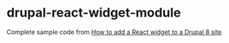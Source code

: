 # drupal-react-widget-module

Complete sample code from [How to add a React widget to a Drupal 8 site](https://www.rapiddg.com/article/how-add-react-widget-drupal-8-site)